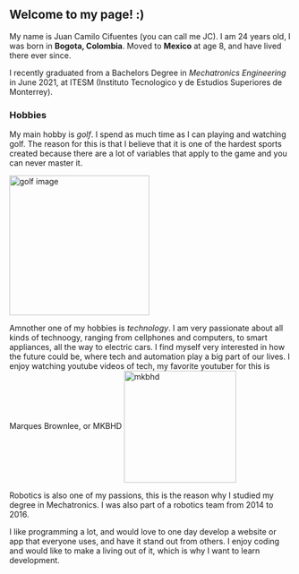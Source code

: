 ## Welcome to my page! :)

My name is Juan Camilo Cifuentes (you can call me JC). I am 24 years old, I was born in **Bogota, Colombia**. Moved to **Mexico** at age 8, and have lived there ever since.

I recently graduated from a Bachelors Degree in _Mechatronics Engineering_ in June 2021, at ITESM (Instituto Tecnologico y de Estudios Superiores de Monterrey). 

### Hobbies

My main hobby is *golf*. I spend as much time as I can playing and watching golf. The reason for this is that I believe that it is one of the hardest sports created because there are a lot of variables that apply to the game and you can never master it. 

<img src="https://user-images.githubusercontent.com/15177461/149040541-e5d3df43-5d21-4a22-a273-011f37222e40.JPG" alt="golf image" width="250" style="horizontal-align:middle"/>


Amnother one of my hobbies is *technology*. I am very passionate about all kinds of technoogy, ranging from cellphones and computers, to smart appliances, all the way to electric cars. I find myself very interested in how the future could be, where tech and automation play a big part of our lives. I enjoy watching youtube videos of tech, my favorite youtuber for this is Marques Brownlee, or MKBHD
<img src="https://i.ytimg.com/vi/pkuxIy3kFZM/maxresdefault.jpg" alt="mkbhd" width="200" style="vertical-align:middle"/>


Robotics is also one of my passions, this is the reason why I studied my degree in Mechatronics. I was also part of a robotics team from 2014 to 2016.

I like programming a lot, and would love to one day develop a website or app that everyone uses, and have it stand out from others. I enjoy coding and would like to make a living out of it, which is why I want to learn development.


